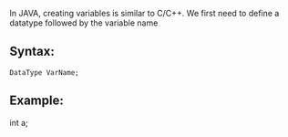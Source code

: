 In JAVA, creating variables is similar to C/C++. We first need to define a datatype followed by the variable name

Syntax:
-------
```
DataType VarName;
```

Example:
--------
int a;
